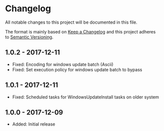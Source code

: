 # Changelog

All notable changes to this project will be documented in this file.

The format is mainly based on [Keep a Changelog](http://keepachangelog.com/)
and this project adheres to [Semantic Versioning](http://semver.org/).


## 1.0.2 - 2017-12-11

* Fixed: Encoding for windows update batch (Ascii)
* Fixed: Set execution policy for windows update batch to bypass


## 1.0.1 - 2017-12-11

* Fixed: Scheduled tasks for WindowsUpdateInstall tasks on older system


## 1.0.0 - 2017-12-09

* Added: Initial release
